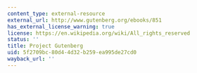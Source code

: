 ```yaml
---
content_type: external-resource
external_url: http://www.gutenberg.org/ebooks/851
has_external_license_warning: true
license: https://en.wikipedia.org/wiki/All_rights_reserved
status: ''
title: Project Gutenberg
uid: 5f2709bc-80d4-4d32-b259-ea995de27cd0
wayback_url: ''
---
```

